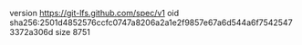version https://git-lfs.github.com/spec/v1
oid sha256:2501d4852576ccfc0747a8206a2a1e2f9857e67a6d544a6f75425473372a306d
size 8751
